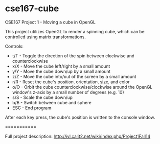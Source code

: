 cse167-cube
===========

CSE167 Project 1 - Moving a cube in OpenGL

This project utilizes OpenGL to render a spinning cube, which can be controlled using matrix transformations.

Controls:

* t/T - Toggle the direction of the spin between clockwise and counterclockwise
* x/X - Move the cube left/right by a small amount
* y/Y - Move the cube down/up by a small amount
* z/Z - Move the cube into/out of the screen by a small amount
* r/R - Reset the cube's position, orientation, size, and color
* o/O - Orbit the cube counterclockwise/clockwise around the OpenGL window's z-axis by a small number of degrees (e.g. 10)
* s/S - Scale the cube down/up
* b/B - Switch between cube and sphere
* ESC - End program 

After each key press, the cube's position is written to the console window.

===========

Full project description: http://ivl.calit2.net/wiki/index.php/Project1Fall14

